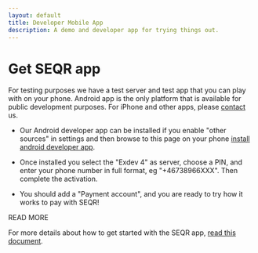 ```yaml
---
layout: default
title: Developer Mobile App
description: A demo and developer app for trying things out. 
---
```


Get SEQR app
=============

For testing purposes we have a test server and test app that you can play with
on your phone. Android app is the only platform that is available for public
 development purposes. For iPhone and other apps, please [contact](/contact) us.

* Our Android developer app can be installed if you enable "other sources" in 
settings and then browse to this page on your phone [install android developer
app](/downloads/se-qr-androidapp-demo-2.1.7.4.apk).

* Once installed you select the "Exdev 4" as server, choose a PIN, and enter
your phone number in full format, eg "+46738966XXX". Then complete the activation.

* You should add a "Payment account", and you are ready to try how it works to
pay with SEQR! 




READ MORE

For more details about how to get started with the SEQR app,
<a href="/downloads/GettingStarted_SEQR_merchants_developer.pdf">read this document</a>.


